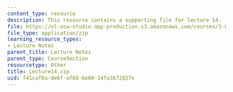 ```yaml
---
content_type: resource
description: This resource contains a supporting file for lecture 14.
file: https://ol-ocw-studio-app-production.s3.amazonaws.com/courses/3-016-mathematics-for-materials-scientists-and-engineers-fall-2005/f41caf8ade6faf686e6014fa3672827e_Lecture14.zip
file_type: application/zip
learning_resource_types:
- Lecture Notes
parent_title: Lecture Notes
parent_type: CourseSection
resourcetype: Other
title: Lecture14.zip
uid: f41caf8a-de6f-af68-6e60-14fa3672827e
---
```


